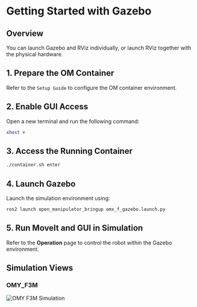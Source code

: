 # Getting Started with Gazebo

## Overview
You can launch Gazebo and RViz individually, or launch RViz together with the physical hardware.

## 1. Prepare the OM Container

Refer to the `Setup Guide` to configure the OM container environment.


## 2. Enable GUI Access

Open a new terminal and run the following command:

```bash
xhost +
```


## 3. Access the Running Container

```bash
./container.sh enter
```


## 4. Launch Gazebo

Launch the simulation environment using:

```bash
ros2 launch open_manipulator_bringup omx_f_gazebo.launch.py
```


## 5. Run MoveIt and GUI in Simulation

Refer to the **Operation** page to control the robot within the Gazebo environment.


## Simulation Views

### OMY_F3M

![OMY F3M Simulation](/simulation/omx/omx_f_gazebo.png)

